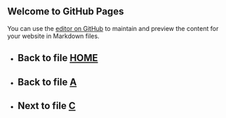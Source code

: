 ## Welcome to GitHub Pages

You can use the [editor on GitHub](https://github.com/samuelbetio/alphabet.file/edit/master/A/B/README.md) to maintain and preview the content for your website in Markdown files.

- ## **Back** to file [HOME](../../README.md)

- ## **Back** to file [A](../README.md)
- ## **Next** to file [C](C/)

